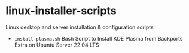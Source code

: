 # linux-installer-scripts
Linux desktop and server installation &amp; configuration scripts

- `install-plasma.sh` Bash Script to Install KDE Plasma from Backports Extra on Ubuntu Server 22.04 LTS
